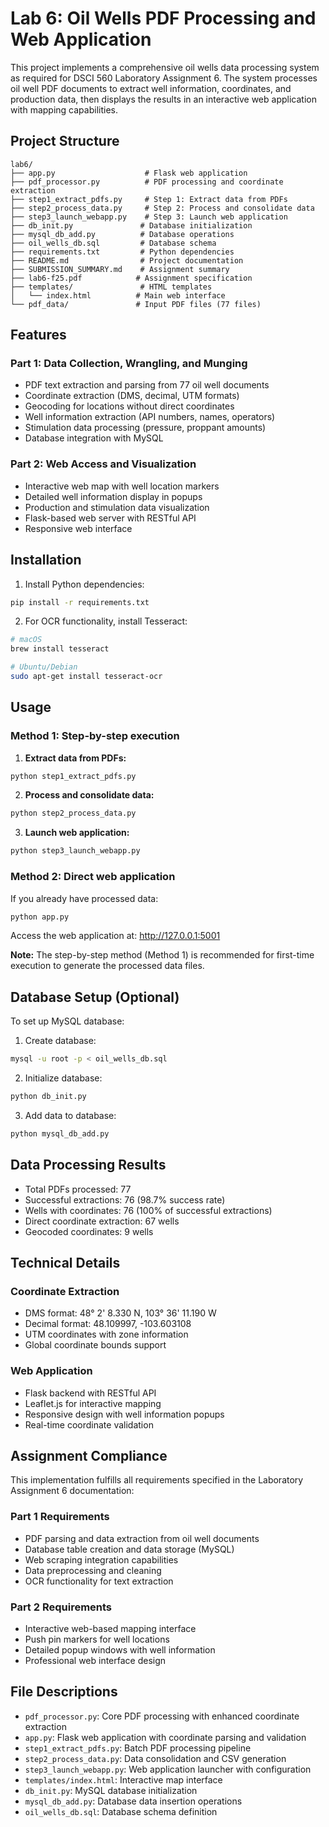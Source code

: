# Lab 6: Oil Wells PDF Processing and Web Application

This project implements a comprehensive oil wells data processing system as required for DSCI 560 Laboratory Assignment 6. The system processes oil well PDF documents to extract well information, coordinates, and production data, then displays the results in an interactive web application with mapping capabilities.

## Project Structure

```
lab6/
├── app.py                    # Flask web application
├── pdf_processor.py          # PDF processing and coordinate extraction
├── step1_extract_pdfs.py     # Step 1: Extract data from PDFs
├── step2_process_data.py     # Step 2: Process and consolidate data
├── step3_launch_webapp.py    # Step 3: Launch web application
├── db_init.py               # Database initialization
├── mysql_db_add.py          # Database operations
├── oil_wells_db.sql         # Database schema
├── requirements.txt         # Python dependencies
├── README.md                # Project documentation
├── SUBMISSION_SUMMARY.md    # Assignment summary
├── lab6-f25.pdf            # Assignment specification
├── templates/               # HTML templates
│   └── index.html          # Main web interface
└── pdf_data/               # Input PDF files (77 files)
```

## Features

### Part 1: Data Collection, Wrangling, and Munging
- PDF text extraction and parsing from 77 oil well documents
- Coordinate extraction (DMS, decimal, UTM formats)
- Geocoding for locations without direct coordinates
- Well information extraction (API numbers, names, operators)
- Stimulation data processing (pressure, proppant amounts)
- Database integration with MySQL

### Part 2: Web Access and Visualization
- Interactive web map with well location markers
- Detailed well information display in popups
- Production and stimulation data visualization
- Flask-based web server with RESTful API
- Responsive web interface

## Installation

1. Install Python dependencies:
```bash
pip install -r requirements.txt
```

2. For OCR functionality, install Tesseract:
```bash
# macOS
brew install tesseract

# Ubuntu/Debian
sudo apt-get install tesseract-ocr
```

## Usage

### Method 1: Step-by-step execution

1. **Extract data from PDFs:**
```bash
python step1_extract_pdfs.py
```

2. **Process and consolidate data:**
```bash
python step2_process_data.py
```

3. **Launch web application:**
```bash
python step3_launch_webapp.py
```

### Method 2: Direct web application

If you already have processed data:
```bash
python app.py
```

Access the web application at: http://127.0.0.1:5001

**Note:** The step-by-step method (Method 1) is recommended for first-time execution to generate the processed data files.

## Database Setup (Optional)

To set up MySQL database:

1. Create database:
```bash
mysql -u root -p < oil_wells_db.sql
```

2. Initialize database:
```bash
python db_init.py
```

3. Add data to database:
```bash
python mysql_db_add.py
```

## Data Processing Results

- Total PDFs processed: 77
- Successful extractions: 76 (98.7% success rate)
- Wells with coordinates: 76 (100% of successful extractions)
- Direct coordinate extraction: 67 wells
- Geocoded coordinates: 9 wells

## Technical Details

### Coordinate Extraction
- DMS format: 48° 2' 8.330 N, 103° 36' 11.190 W
- Decimal format: 48.109997, -103.603108
- UTM coordinates with zone information
- Global coordinate bounds support

### Web Application
- Flask backend with RESTful API
- Leaflet.js for interactive mapping
- Responsive design with well information popups
- Real-time coordinate validation

## Assignment Compliance

This implementation fulfills all requirements specified in the Laboratory Assignment 6 documentation:

### Part 1 Requirements
- PDF parsing and data extraction from oil well documents
- Database table creation and data storage (MySQL)
- Web scraping integration capabilities
- Data preprocessing and cleaning
- OCR functionality for text extraction

### Part 2 Requirements
- Interactive web-based mapping interface
- Push pin markers for well locations
- Detailed popup windows with well information
- Professional web interface design

## File Descriptions

- `pdf_processor.py`: Core PDF processing with enhanced coordinate extraction
- `app.py`: Flask web application with coordinate parsing and validation
- `step1_extract_pdfs.py`: Batch PDF processing pipeline
- `step2_process_data.py`: Data consolidation and CSV generation
- `step3_launch_webapp.py`: Web application launcher with configuration
- `templates/index.html`: Interactive map interface
- `db_init.py`: MySQL database initialization
- `mysql_db_add.py`: Database data insertion operations
- `oil_wells_db.sql`: Database schema definition
